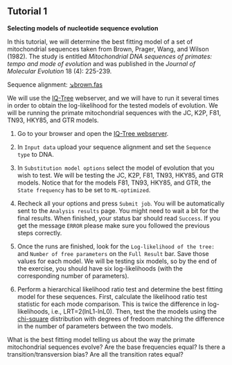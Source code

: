 ## Tutorial 1
**Selecting models of nucleotide sequence evolution**

In this tutorial, we will determine the best fitting model of a set of mitochondrial sequences taken from Brown, Prager, Wang, and Wilson (1982). The study is entitled *Mitochondrial DNA sequences of primates: tempo and mode of evolution* and was published in the *Journal of Molecular Evolution* 18 (4): 225-239. 

Sequence alignment: [&#8600;brown.fas](/assets/lectures/brown.fas)

We will use the [IQ-Tree](http://iqtree.cibiv.univie.ac.at/) webserver, and we will have to run it several times in order to obtain the log-likelihood for the tested models of evolution. We will be running the primate mitochondrial sequences with the JC, K2P, F81, TN93, HKY85, and GTR models. 

1. Go to your browser and open the [IQ-Tree webserver](http://iqtree.cibiv.univie.ac.at/).

2. In `Input data` upload your sequence alignment and set the `Sequence type` to DNA.

3. In `Substitution model options` select the model of evolution that you wish to test. We will be testing the JC, K2P, F81, TN93, HKY85, and GTR models. Notice that for the models F81, TN93, HKY85, and GTR, the `State frequency` has to be set to `ML-optimized`.

4. Recheck all your options and press `Submit job`. You will be automatically sent to the `Analysis results` page. You might need to wait a bit for the final results. When finished, your status bar should read `Success`. If you get the message `ERROR` please make sure you followed the previous steps correctly.

5. Once the runs are finished, look for the `Log-likelihood of the tree:` and `Number of free parameters` on the `Full Result` bar. Save those values for each model. We will be testing six models, so by the end of the exercise, you should have six log-likelihoods (with the corresponding number of parameters).

6. Perform a hierarchical likelihood ratio test and determine the best fitting model for these sequences. First, calculate the likelihood ratio test statistic for each mode comparison. This is twice the difference in log-likelihoods, i.e., LRT=2(lnL1-lnL0). Then, test the the models using the [chi-square](https://people.smp.uq.edu.au/YoniNazarathy/stat_models_B_course_spring_07/distributions/chisqtab.pdf) distribution with degrees of fredoom matching the difference in the number of parameters between the two models. 

What is the best fitting model telling us about the way the primate mitochondrial sequences evolve? Are the base frequencies equal? Is there a transition/transversion bias? Are all the transition rates equal?
